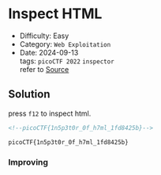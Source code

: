 # Inspect HTML
- Difficulty: Easy
- Category: `Web Exploitation`  
- Date: 2024-09-13  
tags: `picoCTF 2022` `inspector`  
refer to [Source](https://play.picoctf.org/practice/challenge/275?page=3)

## Solution
press `f12` to inspect html.
``` html
<!--picoCTF{1n5p3t0r_0f_h7ml_1fd8425b}-->
```
``` plain
picoCTF{1n5p3t0r_0f_h7ml_1fd8425b}
```

### Improving
